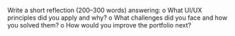 Write a short reflection (200–300 words) answering:
o What UI/UX principles did you apply and why?
o What challenges did you face and how you solved them?
o How would you improve the portfolio next?

